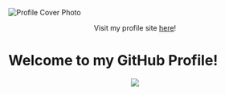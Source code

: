 ![Profile Cover Photo](https://i.imgur.com/2X1VqNH.png)
<p align="center">Visit my profile site <a href="https://krcolonia.github.io/" target="_blank">here</a>!</p>

<h1>Welcome to my GitHub Profile!</h1>
<p align="center"><a href="https://github.com/hijemu"><img src="https://github-readme-stats.vercel.app/api/top-langs/?username=krcolonia&theme=dark&layout=compact"></a></p>

<!--
**krcolonia/krcolonia** is a ✨ _special_ ✨ repository because its `README.md` (this file) appears on your GitHub profile.

Here are some ideas to get you started:

- 🔭 I’m currently working on ...
- 🌱 I’m currently learning ...
- 👯 I’m looking to collaborate on ...
- 🤔 I’m looking for help with ...
- 💬 Ask me about ...
- 📫 How to reach me: ...
- 😄 Pronouns: ...
- ⚡ Fun fact: ...
-->
